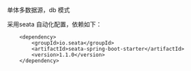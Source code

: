 单体多数据源，db 模式

采用seata 自动化配置，依赖如下：
 <!-- 实现对 Seata 的自动化配置 -->
        <dependency>
            <groupId>io.seata</groupId>
            <artifactId>seata-spring-boot-starter</artifactId>
            <version>1.1.0</version>
        </dependency>
